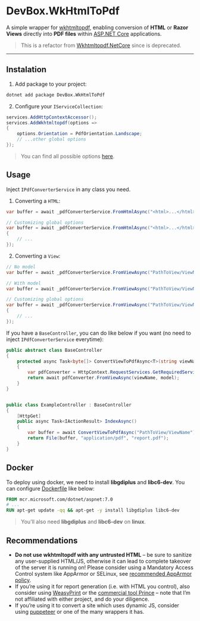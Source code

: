 # DevBox.WkHtmlToPdf

A simple wrapper for [wkhtmltopdf](https://wkhtmltopdf.org/), enabling conversion of **HTML** or **Razor Views** directly into **PDF files** within [ASP.NET Core](https://dotnet.microsoft.com/en-us/apps/aspnet) applications.

> This is a refactor from [Wkhtmltopdf.NetCore](https://github.com/fpanaccia/Wkhtmltopdf.NetCore-deprecated) since is deprecated.

---

## Instalation

1. Add package to your project:

```bash
dotnet add package DevBox.WkHtmlToPdf
```

2. Configure your `IServiceCollection`:

```csharp
services.AddHttpContextAccessor();
services.AddWkhtmltopdf(options =>
{
    options.Orientation = PdfOrientation.Landscape;
    // ...other global options
});
```

> You can find all possible options [here](./Configurations/Options/PdfOptions.cs).

## Usage

Inject `IPdfConverterService` in any class you need.

1. Converting a `HTML`:

```csharp
var buffer = await _pdfConverterService.FromHtmlAsync("<html>...</html>");
```

```csharp
// Customizing global options
var buffer = await _pdfConverterService.FromHtmlAsync("<html>...</html>", options =>
{
    // ...
});
```

2. Converting a `View`:

```csharp
// No model
var buffer = await _pdfConverterService.FromViewAsync("PathToView/ViewName");
```

```csharp
// With model
var buffer = await _pdfConverterService.FromViewAsync("PathToView/ViewName", model);
```

```csharp
// Customizing global options
var buffer = await _pdfConverterService.FromViewAsync("PathToView/ViewName", model, options =>
{
    // ...
});
```

If you have a `BaseController`, you can do like below if you want (no need to inject `IPdfConverterService` everytime):

```csharp
public abstract class BaseController
{
    protected async Task<byte[]> ConvertViewToPdfAsync<T>(string viewName, T model = null)
    {
        var pdfConverter = HttpContext.RequestServices.GetRequiredService<IPdfConverterService>();
        return await pdfConverter.FromViewAsync(viewName, model);
    }
}
```

```csharp

public class ExampleController : BaseController
{
    [HttpGet]
    public async Task<IActionResult> IndexAsync()
    {
        var buffer = await ConvertViewToPdfAsync("PathToView/ViewName");
        return File(buffer, "application/pdf", "report.pdf");
    }
}
```

## Docker

To deploy using docker, we need to install **libgdiplus** and **libc6-dev**. You can configure [Dockerfile](https://learn.microsoft.com/en-us/dotnet/core/docker/build-container?tabs=windows&pivots=dotnet-9-0#create-the-dockerfile) like below:

```dockerfile
FROM mcr.microsoft.com/dotnet/aspnet:7.0
# ...
RUN apt-get update -qq && apt-get -y install libgdiplus libc6-dev
```

> You'll also need **libgdiplus** and **libc6-dev** on **linux**.

## Recommendations

- **Do not use wkhtmltopdf with any untrusted HTML** – be sure to sanitize any user-supplied HTML/JS, otherwise it can lead to complete takeover of the server it is running on! Please consider using a Mandatory Access Control system like AppArmor or SELinux, see [recommended AppArmor policy](https://wkhtmltopdf.org/apparmor.html).
- If you’re using it for report generation (i.e. with HTML you control), also consider using [WeasyPrint](https://weasyprint.org/) or the [commercial tool Prince](https://www.princexml.com/) – note that I’m not affiliated with either project, and do your diligence.
- If you’re using it to convert a site which uses dynamic JS, consider using [puppeteer](https://pptr.dev/) or one of the many wrappers it has.
